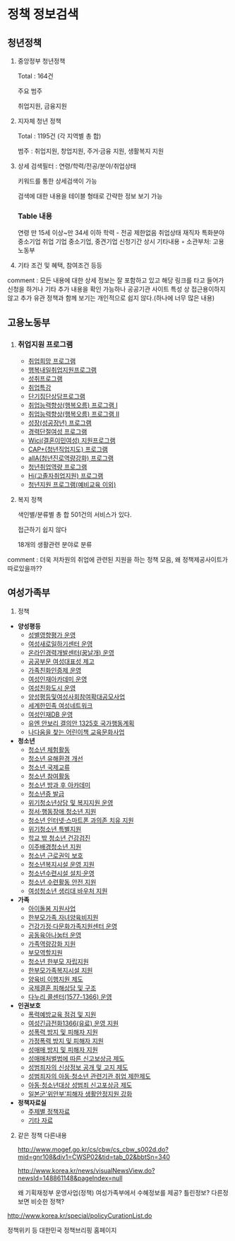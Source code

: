 # 정책 정보검색

## 청년정책

1. 중앙정부 청년정책 

   Total : 164건

   주요 범주

   취업지원, 금융지원

 

2. 지자체 청년 정책

   Total : 1195건 (각 지역별 총 합)

   범주 : 취업지원, 창업지원, 주거금〮융 지원, 생활복지 지원

 

3. 상세 검색필터 : 연령/학력/전공/분야/취업상태

   키워드를 통한 상세검색이 가능

   검색에 대한 내용을 테이블 형태로 간략한 정보 보기 가능

   

   ### Table 내용

   연령	만 15세 이상~만 34세 이하
   학력	-
   전공	제한없음
   취업상태	재직자
   특화분야	중소기업 취업
   기업	중소기업, 중견기업
   신청기간	상시
   기타내용	◦ 소관부처: 고용노동부

4. 기타 조건 및 혜택, 참여조건 등등

comment : 모든 내용에 대한 상세 정보는 잘 포함하고 있고 해당 링크를 타고 들어가 신청을 하거나 기타 추가 내용을 확인 가능하나 공공기관 사이트 특성 상 접근용이하지 않고 추가 유관 정책과 함께 보기는 개인적으로 쉽지 않다.(하나에 너무 많은 내용)



## 고용노동부

1. ### 취업지원 프로그램

   - [취업희망 프로그램](https://www.work.go.kr/empSpt/empSptPgm/empHope/intro.do)
   - [행복내일취업지원프로그램](https://www.work.go.kr/empSpt/empSptPgm/happyTmrrwEmpSpt/intro.do)
   - [성취프로그램](https://www.work.go.kr/empSpt/empSptPgm/succ/intro.do)
   - [취업특강](https://www.work.go.kr/empSpt/empSptPgm/shortTerm/intro.do)
   - [단기집단상담프로그램](https://www.work.go.kr/empSpt/empSptPgm/grpConslt/intro.do)
   - [취업능력향상(행복오름) 프로그램 I](https://www.work.go.kr/empSpt/empSptPgm/empAbility/intro.do)
   - [취업능력향상(행복오름) 프로그램 II](https://www.work.go.kr/empSpt/empSptPgm/empAbility2/intro.do)
   - [성장(성공장년) 프로그램](https://www.work.go.kr/empSpt/empSptPgm/oldReemp/intro.do)
   - [경력단절여성 프로그램](https://www.work.go.kr/empSpt/empSptPgm/wmReemp/intro.do)
   - [Wici(결혼이민여성) 지원프로그램](https://www.work.go.kr/empSpt/empSptPgm/maritalImmgrnt/intro.do)
   - [CAP+(청년직업지도) 프로그램](https://www.work.go.kr/empSpt/empSptPgm/youngJobGuide/intro.do)
   - [allA(청년진로역량강화) 프로그램](https://www.work.go.kr/empSpt/empSptPgm/youngAbility/intro.do)
   - [청년취업역량 프로그램](https://www.work.go.kr/empSpt/empSptPgm/youngJobCapaPgm/intro.do)
   - [Hi(고졸자취업지원) 프로그램](https://www.work.go.kr/empSpt/empSptPgm/hi/intro.do)
   - [청년지원 프로그램(예비교육 이외)](https://www.work.go.kr/empSpt/empSptPgm/youngSporPgmSec/intro.do)

2. 복지 정책

   색인별/분류별 총 합 501건의 서비스가 있다.

   접근하기 쉽지 않다

   18개의 생활관련 분야로 분류

comment : 더욱 저차원의 취업에 관련된 지원을 하는 정책 모음, 왜 정책제공사이트가 따로있을까??

## 여성가족부 

1. 정책

- **양성평등**
  - [성별영향평가 운영](http://www.mogef.go.kr/sp/geq/sp_geq_f001.do) 
  - [여성새로일하기센터 운영](http://www.mogef.go.kr/sp/geq/sp_geq_f002.do)
  - [온라인경력개발센터(꿈날개) 운영](http://www.mogef.go.kr/sp/geq/sp_geq_f013.do)
  - [공공부문 여성대표성 제고](http://www.mogef.go.kr/sp/geq/sp_geq_f003.do)
  - [가족친화인증제 운영](http://www.mogef.go.kr/sp/geq/sp_geq_f005.do)
  - [여성인재아카데미 운영](http://www.mogef.go.kr/sp/geq/sp_geq_f006.do)
  - [여성친화도시 운영](http://www.mogef.go.kr/sp/geq/sp_geq_f008.do) 
  - [양성평등및여성사회참여확대공모사업](http://www.mogef.go.kr/sp/geq/sp_geq_f009.do)
  - [세계한민족 여성네트워크](http://www.mogef.go.kr/sp/geq/sp_geq_f010.do)
  - [여성인재DB 운영](http://www.mogef.go.kr/sp/geq/sp_geq_f011.do)
  - [유엔 안보리 결의안 1325호 국가행동계획](http://www.mogef.go.kr/sp/geq/sp_geq_f014.do)
  - [나다움을 찾는 어린이책 교육문화사업](http://www.mogef.go.kr/sp/geq/sp_geq_f015.do)
- **청소년**
  - [청소년 체험활동](http://www.mogef.go.kr/sp/yth/sp_yth_f001.do)
  - [청소년 유해환경 개선](http://www.mogef.go.kr/sp/yth/sp_yth_f013.do)
  - [청소년 국제교류](http://www.mogef.go.kr/sp/yth/sp_yth_f002.do)
  - [청소년 참여활동](http://www.mogef.go.kr/sp/yth/sp_yth_f003.do)
  - [청소년 방과 후 아카데미](http://www.mogef.go.kr/sp/yth/sp_yth_f004.do) 
  - [청소년증 발급](http://www.mogef.go.kr/sp/yth/sp_yth_f005.do)
  - [위기청소년상담 및 복지지원 운영](http://www.mogef.go.kr/sp/yth/sp_yth_f006.do)
  - [정서·행동장애 청소년 지원](http://www.mogef.go.kr/sp/yth/sp_yth_f007.do)
  - [청소년 인터넷·스마트폰 과의존 치유 지원](http://www.mogef.go.kr/sp/yth/sp_yth_f008.do)
  - [위기청소년 특별지원](http://www.mogef.go.kr/sp/yth/sp_yth_f009.do)
  - [학교 밖 청소년 건강검진](http://www.mogef.go.kr/sp/yth/sp_yth_f010.do)
  - [이주배경청소년 지원](http://www.mogef.go.kr/sp/yth/sp_yth_f011.do)
  - [청소년 근로권익 보호](http://www.mogef.go.kr/sp/yth/sp_yth_f012.do)
  - [청소년복지시설 운영 지원](http://www.mogef.go.kr/sp/yth/sp_yth_f014.do)
  - [청소년수련시설 설치·운영](http://www.mogef.go.kr/sp/yth/sp_yth_f015.do)
  - [청소년 수련활동 안전 지원](http://www.mogef.go.kr/sp/yth/sp_yth_f016.do)
  - [여성청소년 생리대 바우처 지원](http://www.mogef.go.kr/sp/yth/sp_yth_f017.do)
- **가족**
  - [아이돌봄 지원사업](http://www.mogef.go.kr/sp/fam/sp_fam_f005.do)
  - [한부모가족 자녀양육비지원](http://www.mogef.go.kr/sp/fam/sp_fam_f006.do)
  - [건강가정·다문화가족지원센터 운영](http://www.mogef.go.kr/sp/fam/sp_fam_f003.do)
  - [공동육아나눔터 운영](http://www.mogef.go.kr/sp/fam/sp_fam_f002.do)
  - [가족역량강화 지원](http://www.mogef.go.kr/sp/fam/sp_fam_f004.do)
  - [부모역할지원](http://www.mogef.go.kr/sp/fam/sp_fam_f013.do)
  - [청소년 한부모 자립지원](http://www.mogef.go.kr/sp/fam/sp_fam_f007.do)
  - [한부모가족복지시설 지원](http://www.mogef.go.kr/sp/fam/sp_fam_f008.do)
  - [양육비 이행지원 제도](http://www.mogef.go.kr/sp/fam/sp_fam_f009.do)
  - [국제결혼 피해상담 및 구조](http://www.mogef.go.kr/sp/fam/sp_fam_f010.do)
  - [다누리 콜센터(1577-1366) 운영](http://www.mogef.go.kr/sp/fam/sp_fam_f011.do)
- **인권보호**
  - [폭력예방교육 점검 및 지원](http://www.mogef.go.kr/sp/hrp/sp_hrp_f001.do)
  - [여성긴급전화1366(유료) 운영 지원](http://www.mogef.go.kr/sp/hrp/sp_hrp_f002.do)
  - [성폭력 방지 및 피해자 지원](http://www.mogef.go.kr/sp/hrp/sp_hrp_f003.do) 
  - [가정폭력 방지 및 피해자 지원](http://www.mogef.go.kr/sp/hrp/sp_hrp_f004.do)
  - [성매매 방지 및 피해자 지원](http://www.mogef.go.kr/sp/hrp/sp_hrp_f005.do)
  - [성매매처벌법에 따른 신고보상금 제도](http://www.mogef.go.kr/sp/hrp/sp_hrp_f010.do)
  - [성범죄자의 신상정보 공개 및 고지 제도](http://www.mogef.go.kr/sp/hrp/sp_hrp_f006.do)
  - [성범죄자의 아동·청소년 관련기관 취업 제한제도](http://www.mogef.go.kr/sp/hrp/sp_hrp_f007.do)
  - [아동·청소년대상 성범죄 신고포상금 제도](http://www.mogef.go.kr/sp/hrp/sp_hrp_f009.do)
  - [일본군'위안부'피해자 생활안정지원 강화](http://www.mogef.go.kr/sp/hrp/sp_hrp_f008.do)
- **정책자료실**
  - [주제별 정책자료](http://www.mogef.go.kr/mp/pcd/mp_pcd_s001.do?mid=plc500)
  - [기타 자료](http://www.mogef.go.kr/mp/pcd/mp_pcd_f001.do)



2. 같은 정책 다른내용

   http://www.mogef.go.kr/cs/cbw/cs_cbw_s002d.do?mid=gnr108&div1=CWSP02&tid=tab_02&bbtSn=340

   http://www.korea.kr/news/visualNewsView.do?newsId=148861148&pageIndex=null

   왜 기획재정부 운영사업(정책) 여성가족부에서 수혜정보를 제공? 틀린정보? 다른정보면 비슷한 정책?





http://www.korea.kr/special/policyCurationList.do

정책위키 등 대한민국 정책브리핑 홈페이지

